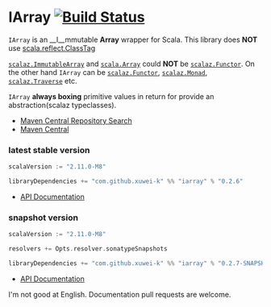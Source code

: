 # IArray [![Build Status](https://secure.travis-ci.org/xuwei-k/iarray.png?branch=master)](http://travis-ci.org/xuwei-k/iarray)

`IArray` is an __I__mmutable __Array__ wrapper for Scala. This library does __NOT__ use [scala.reflect.ClassTag](https://github.com/scala/scala/blob/v2.11.0-M8/src/library/scala/reflect/ClassTag.scala)

[`scalaz.ImmutableArray`](https://github.com/scalaz/scalaz/blob/scalaz-seven/core/src/main/scala/scalaz/ImmutableArray.scala) and [`scala.Array`](https://github.com/scala/scala/blob/v2.11.0-M8/src/library/scala/Array.scala) could __NOT__ be [`scalaz.Functor`](https://github.com/scalaz/scalaz/blob/scalaz-seven/core/src/main/scala/scalaz/Functor.scala).
On the other hand `IArray` can be [`scalaz.Functor`](https://github.com/scalaz/scalaz/blob/scalaz-seven/core/src/main/scala/scalaz/Functor.scala), [`scalaz.Monad`](https://github.com/scalaz/scalaz/blob/scalaz-seven/core/src/main/scala/scalaz/Monad.scala), [`scalaz.Traverse`](https://github.com/scalaz/scalaz/blob/scalaz-seven/core/src/main/scala/scalaz/Traverse.scala) etc.

`IArray` __always boxing__ primitive values in return for provide an abstraction(scalaz typeclasses).


- [Maven Central Repository Search](http://search.maven.org/#search%7Cga%7C1%7Cg%3A%22com.github.xuwei-k%22)
- [Maven Central](http://repo1.maven.org/maven2/com/github/xuwei-k/)

### latest stable version

```scala
scalaVersion := "2.11.0-M8"

libraryDependencies += "com.github.xuwei-k" %% "iarray" % "0.2.6"
```

- [API Documentation](https://oss.sonatype.org/service/local/repositories/releases/archive/com/github/xuwei-k/iarray_2.11.0-M8/0.2.6/iarray_2.11.0-M8-0.2.6-javadoc.jar/!/index.html#iarray.IArray)

### snapshot version

```scala
scalaVersion := "2.11.0-M8"

resolvers += Opts.resolver.sonatypeSnapshots

libraryDependencies += "com.github.xuwei-k" %% "iarray" % "0.2.7-SNAPSHOT"
```

- [API Documentation](https://oss.sonatype.org/service/local/repositories/snapshots/archive/com/github/xuwei-k/iarray_2.11.0-M8/0.2.7-SNAPSHOT/iarray_2.11.0-M8-0.2.7-SNAPSHOT-javadoc.jar/!/index.html#iarray.IArray)



I'm not good at English. Documentation pull requests are welcome.
